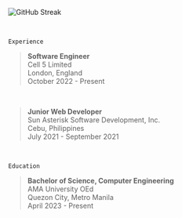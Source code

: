 ![GitHub Streak](https://github-readme-streak-stats-rosy.vercel.app?user=kentlouisetonino&theme=shadow-green&hide_border=true&border_radius=7.1&card_width=846&hide_current_streak=true)

<br />

`Experience`
> **Software Engineer** <br />
> Cell 5 Limited <br />
> London, England <br />
> October 2022 - Present
<br />

> **Junior Web Developer** <br />
> Sun Asterisk Software Development, Inc. <br />
> Cebu, Philippines <br />
> July 2021 - September 2021
<br />

`Education`
> **Bachelor of Science, Computer Engineering** <br />
> AMA University OEd <br />
> Quezon City, Metro Manila <br />
> April 2023 - Present
